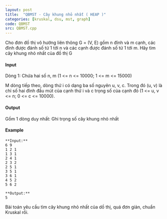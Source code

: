 ```yaml
---
layout: post
title:  "QBMST - Cây khung nhỏ nhất ( HEAP )"
categories: [kruskal, dsu, mst, graph]
code: QBMST
src: QBMST.cpp
---
```




  



Cho đơn đồ thị vô hướng liên thông G = (V, E) gồm n đỉnh và m cạnh, các đỉnh được đánh số từ 1 tới n và các cạnh được đánh số từ 1 tới m. Hãy tìm cây khung nhỏ nhất của đồ thị G

#### Input

Dòng 1: Chứa hai số n, m (1 <= n <= 10000; 1 <= m <= 15000)

M dòng tiếp theo, dòng thứ i có dạng ba số nguyên u, v, c. Trong đó (u, v) là chỉ số hai đỉnh đầu mút của cạnh thứ i và c trọng số của cạnh đó (1 <= u, v <= n; 0 <= c <= 10000).

#### Output

Gồm 1 dòng duy nhất: Ghi trọng số cây khung nhỏ nhất

#### Example

```
**Input:**  
6 9  
1 2 1  
1 3 1  
2 4 1  
2 3 2  
2 5 1  
3 5 1  
3 6 1  
4 5 2  
5 6 2  
  
**Output:**  
5  

```

<!--more-->



Bài toán yêu cầu tìm cây khung nhỏ nhất của dồ thị, quá đơn giản, chuẩn Kruskal rồi.
